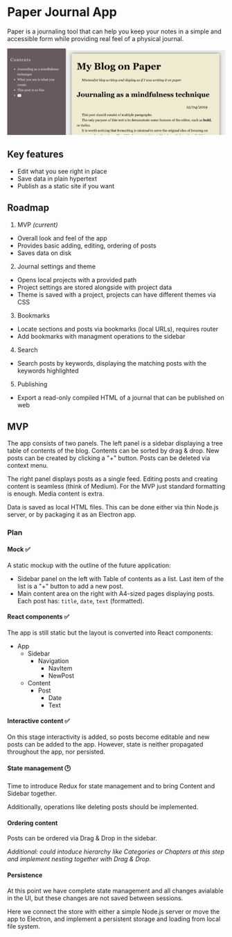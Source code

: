# Paper Journal App

Paper is a journaling tool that can help you keep your notes in a simple and accessible form while providing real feel of a physical journal.

![Screenshot](./screenshot.png)

## Key features

- Edit what you see right in place
- Save data in plain hypertext
- Publish as a static site if you want

## Roadmap

1. MVP _(current)_
  - Overall look and feel of the app
  - Provides basic adding, editing, ordering of posts
  - Saves data on disk
2. Journal settings and theme
  - Opens local projects with a provided path
  - Project settings are stored alongside with project data
  - Theme is saved with a project, projects can have different themes via CSS
3. Bookmarks
  - Locate sections and posts via bookmarks (local URLs), requires router
  - Add bookmarks with managment operations to the sidebar 
4. Search
  - Search posts by keywords, displaying the matching posts with the keywords highlighted
5. Publishing
  - Export a read-only compiled HTML of a journal that can be published on web

## MVP

The app consists of two panels. The left panel is a sidebar displaying a tree table of contents of the blog. Contents can be sorted by drag & drop. New posts can be created by clicking a "+" button. Posts can be deleted via context menu.

The right panel displays posts as a single feed. Editing posts and creating content is seamless (think of Medium). For the MVP just standard formatting is enough. Media content is extra.

Data is saved as local HTML files. This can be done either via thin Node.js server, or by packaging it as an Electron app.

### Plan

#### Mock :white_check_mark:

A static mockup with the outline of the future application:

- Sidebar panel on the left with Table of contents as a list. Last item of the list is a "+" button to add a new post.
- Main content area on the right with A4-sized pages displaying posts. Each post has: `title`, `date`, `text` (formatted).

#### React components :white_check_mark:

The app is still static but the layout is converted into React components:

- App
  - Sidebar
    - Navigation
      - NavItem
      - NewPost
  - Content
    - Post
      - Date
      - Text

#### Interactive content :white_check_mark:

On this stage interactivity is added, so posts become editable and new posts can be added to the app. However, state is neither propagated throughout the app, nor persisted.

#### State management :clock2:

Time to introduce Redux for state management and to bring Content and Sidebar together.

Additionally, operations like deleting posts should be implemented.

#### Ordering content

Posts can be ordered via Drag & Drop in the sidebar.

_Additional: could intoduce hierarchy like Categories or Chapters at this step and implement nesting together with Drag & Drop._

#### Persistence

At this point we have complete state management and all changes avialable in the UI, but these changes are not saved between sessions.

Here we connect the store with either a simple Node.js server or move the app to Electron, and implement a persistent storage and loading from local file system.
